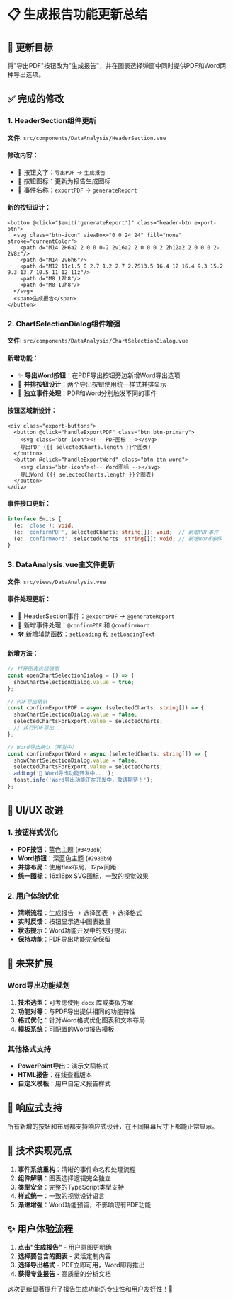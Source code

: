 # 📋 生成报告功能更新总结

## 🎯 更新目标
将"导出PDF"按钮改为"生成报告"，并在图表选择弹窗中同时提供PDF和Word两种导出选项。

## ✅ 完成的修改

### 1. HeaderSection组件更新
**文件**: `src/components/DataAnalysis/HeaderSection.vue`

#### 修改内容：
- 🔄 按钮文字：`导出PDF` → `生成报告`
- 🎨 按钮图标：更新为报告生成图标
- 📡 事件名称：`exportPDF` → `generateReport`

#### 新的按钮设计：
```vue
<button @click="$emit('generateReport')" class="header-btn export-btn">
  <svg class="btn-icon" viewBox="0 0 24 24" fill="none" stroke="currentColor">
    <path d="M14 2H6a2 2 0 0 0-2 2v16a2 2 0 0 0 2 2h12a2 2 0 0 0 2-2V8z"/>
    <path d="M14 2v6h6"/>
    <path d="M12 11c1.5 0 2.7 1.2 2.7 2.7S13.5 16.4 12 16.4 9.3 15.2 9.3 13.7 10.5 11 12 11z"/>
    <path d="M8 17h8"/>
    <path d="M8 19h8"/>
  </svg>
  <span>生成报告</span>
</button>
```

### 2. ChartSelectionDialog组件增强
**文件**: `src/components/DataAnalysis/ChartSelectionDialog.vue`

#### 新增功能：
- ✨ **导出Word按钮**：在PDF导出按钮旁边新增Word导出选项
- 🎨 **并排按钮设计**：两个导出按钮使用统一样式并排显示
- 📡 **独立事件处理**：PDF和Word分别触发不同的事件

#### 按钮区域新设计：
```vue
<div class="export-buttons">
  <button @click="handleExportPDF" class="btn btn-primary">
    <svg class="btn-icon"><!-- PDF图标 --></svg>
    导出PDF ({{ selectedCharts.length }}个图表)
  </button>
  <button @click="handleExportWord" class="btn btn-word">
    <svg class="btn-icon"><!-- Word图标 --></svg>
    导出Word ({{ selectedCharts.length }}个图表)
  </button>
</div>
```

#### 事件接口更新：
```typescript
interface Emits {
  (e: 'close'): void;
  (e: 'confirmPDF', selectedCharts: string[]): void;  // 新增PDF事件
  (e: 'confirmWord', selectedCharts: string[]): void; // 新增Word事件
}
```

### 3. DataAnalysis.vue主文件更新
**文件**: `src/views/DataAnalysis.vue`

#### 事件处理更新：
- 🔄 HeaderSection事件：`@exportPDF` → `@generateReport`
- 📡 新增事件处理：`@confirmPDF` 和 `@confirmWord`
- 🛠️ 新增辅助函数：`setLoading` 和 `setLoadingText`

#### 新增方法：
```typescript
// 打开图表选择弹窗
const openChartSelectionDialog = () => {
  showChartSelectionDialog.value = true;
};

// PDF导出确认
const confirmExportPDF = async (selectedCharts: string[]) => {
  showChartSelectionDialog.value = false;
  selectedChartsForExport.value = selectedCharts;
  // 执行PDF导出...
};

// Word导出确认（开发中）
const confirmExportWord = async (selectedCharts: string[]) => {
  showChartSelectionDialog.value = false;
  selectedChartsForExport.value = selectedCharts;
  addLog('🚧 Word导出功能开发中...');
  toast.info('Word导出功能正在开发中，敬请期待！');
};
```

## 🎨 UI/UX 改进

### 1. 按钮样式优化
- **PDF按钮**：蓝色主题 (`#3498db`)
- **Word按钮**：深蓝色主题 (`#2980b9`)
- **并排布局**：使用flex布局，12px间距
- **统一图标**：16x16px SVG图标，一致的视觉效果

### 2. 用户体验优化
- **清晰流程**：生成报告 → 选择图表 → 选择格式
- **实时反馈**：按钮显示选中图表数量
- **状态提示**：Word功能开发中的友好提示
- **保持功能**：PDF导出功能完全保留

## 🔮 未来扩展

### Word导出功能规划
1. **技术选型**：可考虑使用 `docx` 库或类似方案
2. **功能对等**：与PDF导出提供相同的功能特性
3. **格式优化**：针对Word格式优化图表和文本布局
4. **模板系统**：可配置的Word报告模板

### 其他格式支持
- **PowerPoint导出**：演示文稿格式
- **HTML报告**：在线查看版本
- **自定义模板**：用户自定义报告样式

## 📱 响应式支持
所有新增的按钮和布局都支持响应式设计，在不同屏幕尺寸下都能正常显示。

## 🔧 技术实现亮点

1. **事件系统重构**：清晰的事件命名和处理流程
2. **组件解耦**：图表选择逻辑完全独立
3. **类型安全**：完整的TypeScript类型支持
4. **样式统一**：一致的视觉设计语言
5. **渐进增强**：Word功能预留，不影响现有PDF功能

## ✨ 用户体验流程

1. **点击"生成报告"** - 用户意图更明确
2. **选择要包含的图表** - 灵活定制内容
3. **选择导出格式** - PDF立即可用，Word即将推出
4. **获得专业报告** - 高质量的分析文档

这次更新显著提升了报告生成功能的专业性和用户友好性！🎉 